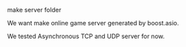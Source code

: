 make server folder

We want make online game server generated by boost.asio.

We tested Asynchronous TCP and UDP server for now.
